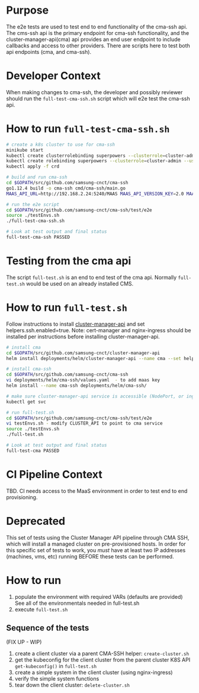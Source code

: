 # Purpose

The e2e tests are used to test end to end functionality of the cma-ssh api.  The cms-ssh api is the primary endpoint
for cma-ssh functionality, and the cluster-manager-api(cma) api provides an end user endpoint to include callbacks
and access to other providers.  There are scripts here to test both api endpoints (cma, and cma-ssh).

# Developer Context

When making changes to cma-ssh, the developer and possibly reviewer should run the `full-test-cma-ssh.sh` script which will e2e test the cma-ssh api.

# How to run `full-test-cma-ssh.sh`

```bash
# create a k8s cluster to use for cma-ssh
minikube start
kubectl create clusterrolebinding superpowers --clusterrole=cluster-admin --user=system:serviceaccount:kube-system:default
kubectl create rolebinding superpowers --clusterrole=cluster-admin --user=system:serviceaccount:kube-system:default
kubectl apply -f crd

# build and run cma-ssh
cd $GOPATH/src/github.com/samsung-cnct/cma-ssh
go1.12.4 build -o cma-ssh cmd/cma-ssh/main.go
MAAS_API_URL=http://192.168.2.24:5240/MAAS MAAS_API_VERSION_KEY=2.0 MAAS_API_KEY=<your maas key> ./cma-ssh --logtostderr

# run the e2e script
cd $GOPATH/src/github.com/samsung-cnct/cma-ssh/test/e2e
source ./testEnvs.sh
./full-test-cma-ssh.sh

# Look at test output and final status
full-test-cma-ssh PASSED

```

# Testing from the cma api

The script `full-test.sh` is an end to end test of the cma api.
Normally `full-test.sh` would be used on an already installed CMS.

# How to run `full-test.sh`

Follow instructions to install [cluster-manager-api](https://github.com/samsung-cnct/cluster-manager-api)
and set helpers.ssh.enabled=true.
Note: cert-manager and nginx-ingress should be installed per instructions before installing
cluster-manager-api.

```bash
# install cma
cd $GOPATH/src/github.com/samsung-cnct/cluster-manager-api
helm install deployments/helm/cluster-manager-api --name cma --set helpers.ssh.enabled=true

# install cma-ssh
cd $GOPATH/src/github.com/samsung-cnct/cma-ssh
vi deployments/helm/cma-ssh/values.yaml  - to add maas key
helm install --name cma-ssh deployments/helm/cma-ssh/

# make sure cluster-manager-api service is accessible (NodePort, or ingress)
kubectl get svc

# run full-test.sh
cd $GOPATH/src/github.com/samsung-cnct/cma-ssh/test/e2e
vi testEnvs.sh - modify CLUSTER_API to point to cma service
source ./testEnvs.sh
./full-test.sh

# Look at test output and final status
full-test-cma PASSED

````

# CI Pipeline Context

TBD.  CI needs access to the MaaS environment in order to test end to end provisioning.

# Deprecated

This set of tests using the Cluster Manager API pipeline through CMA SSH, which will install a managed cluster on pre-provisioned hosts. In order for this specific set of tests to work, you *must* have at least two IP addresses (machines, vms, etc) running BEFORE these tests can be performed.

# How to run

1.  populate the environment with required VARs (defaults are provided)  See all of the environmentals needed in full-test.sh
2.  execute `full-test.sh`

## Sequence of the tests
(FIX UP - WIP)
1.  create a client cluster via a parent CMA-SSH helper:
    `create-cluster.sh`
2.  get the kubeconfig for the client cluster from the parent cluster
    K8S API `get-kubeconfig()` in `full-test.sh`
3.  create a simple system in the client cluster (using nginx-ingress)
4.  verify the simple system functions
5.  tear down the client cluster: `delete-cluster.sh`
